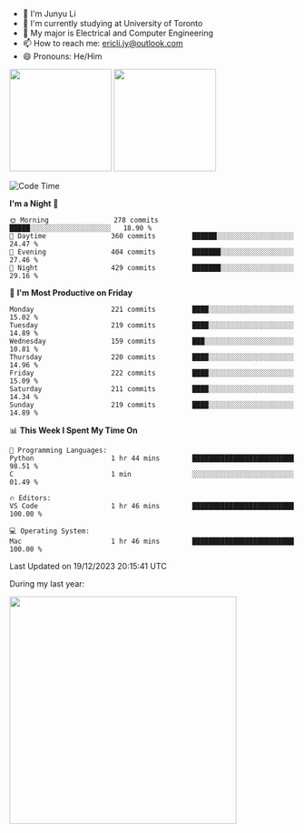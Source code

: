 ### 
- 👨 I'm Junyu Li
- 📖 I'm currently studying at University of Toronto
- 🌱 My major is Electrical and Computer Engineering
- 📫 How to reach me: ericli.jy@outlook.com
- 😄 Pronouns: He/Him

<p align="left">  
  <img height="180em" src="https://github-readme-stats-sigma-five-48.vercel.app/api?username=ericjyli&theme=tokyonight&show_icons=true&count_private=true&include_orgs=true" />
  <img height="180em" src="https://github-readme-stats-sigma-five-48.vercel.app/api/top-langs/?username=ericjyli&theme=tokyonight&count_private=true&include_orgs=true&include_orgs=true&layout=compact" />
</p>

<!--START_SECTION:waka-->
![Code Time](http://img.shields.io/badge/Code%20Time-371%20hrs%2013%20mins-blue)

**I'm a Night 🦉** 

```text
🌞 Morning                278 commits         █████░░░░░░░░░░░░░░░░░░░░   18.90 % 
🌆 Daytime                360 commits         ██████░░░░░░░░░░░░░░░░░░░   24.47 % 
🌃 Evening                404 commits         ███████░░░░░░░░░░░░░░░░░░   27.46 % 
🌙 Night                  429 commits         ███████░░░░░░░░░░░░░░░░░░   29.16 % 
```
📅 **I'm Most Productive on Friday** 

```text
Monday                   221 commits         ████░░░░░░░░░░░░░░░░░░░░░   15.02 % 
Tuesday                  219 commits         ████░░░░░░░░░░░░░░░░░░░░░   14.89 % 
Wednesday                159 commits         ███░░░░░░░░░░░░░░░░░░░░░░   10.81 % 
Thursday                 220 commits         ████░░░░░░░░░░░░░░░░░░░░░   14.96 % 
Friday                   222 commits         ████░░░░░░░░░░░░░░░░░░░░░   15.09 % 
Saturday                 211 commits         ████░░░░░░░░░░░░░░░░░░░░░   14.34 % 
Sunday                   219 commits         ████░░░░░░░░░░░░░░░░░░░░░   14.89 % 
```


📊 **This Week I Spent My Time On** 

```text
💬 Programming Languages: 
Python                   1 hr 44 mins        █████████████████████████   98.51 % 
C                        1 min               ░░░░░░░░░░░░░░░░░░░░░░░░░   01.49 % 

🔥 Editors: 
VS Code                  1 hr 46 mins        █████████████████████████   100.00 % 

💻 Operating System: 
Mac                      1 hr 46 mins        █████████████████████████   100.00 % 
```


 Last Updated on 19/12/2023 20:15:41 UTC
<!--END_SECTION:waka-->

<p> During my last year: </p>
<img height="400em" src="https://github-readme-stats-git-master-ericjyli.vercel.app/api/wakatime?username=ericjyli&layout=compact&theme=tokyonight" />

<!--
Here are some ideas to get you started:

- 🔭 I’m currently working on ...
- 🌱 I’m currently learning ...
- 👯 I’m looking to collaborate on ...
- 🤔 I’m looking for help with ...
- 💬 Ask me about ...
- 📫 How to reach me: ...
- 😄 Pronouns: ...
- ⚡ Fun fact: ...
-->
